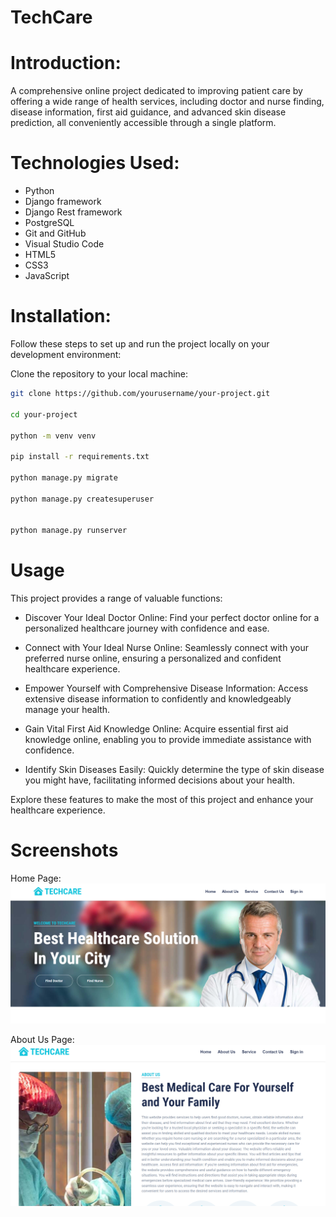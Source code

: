 # TechCare
# Introduction:
A comprehensive online project dedicated to improving patient care by offering a wide range of health services, including doctor and nurse finding, disease information, first aid guidance, and advanced skin disease prediction, all conveniently accessible through a single platform.
# Technologies Used:
- Python
- Django framework
- Django Rest framework
- PostgreSQL
- Git and GitHub
- Visual Studio Code
- HTML5
- CSS3
- JavaScript

# Installation:

Follow these steps to set up and run the project locally on your development environment:

 Clone the repository to your local machine:

   ```bash
   git clone https://github.com/yourusername/your-project.git

   cd your-project

   python -m venv venv

   pip install -r requirements.txt

   python manage.py migrate

   python manage.py createsuperuser


   python manage.py runserver
```


# Usage

This project provides a range of valuable functions:

- Discover Your Ideal Doctor Online: Find your perfect doctor online for a personalized healthcare journey with confidence and ease.

- Connect with Your Ideal Nurse Online: Seamlessly connect with your preferred nurse online, ensuring a personalized and confident healthcare experience.

- Empower Yourself with Comprehensive Disease Information: Access extensive disease information to confidently and knowledgeably manage your health.

- Gain Vital First Aid Knowledge Online: Acquire essential first aid knowledge online, enabling you to provide immediate assistance with confidence.

- Identify Skin Diseases Easily: Quickly determine the type of skin disease you might have, facilitating informed decisions about your health.

Explore these features to make the most of this project and enhance your healthcare experience.

# Screenshots
Home Page:
![Home page ](images/2.PNG)

About Us Page:
![About Us  ](images/3.PNG)






